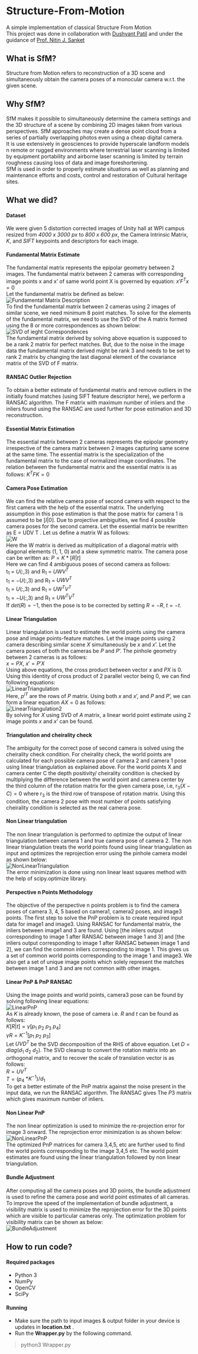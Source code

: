 # Structure-From-Motion
A simple implementation of classical Structure From Motion  
This project was done in collaboration with [Dushyant Patil](https://github.com/dushyant6) and under the guidance of [Prof. Nitin J. Sanket](https://nitinjsanket.github.io/index.html)

## What is SfM?
Structure from Motion refers to reconstruction of a 3D scene and simultaneously obtain the camera poses of a monocular camera w.r.t. the given scene.

## Why SfM?
SfM makes it possible to simultaneously determine the camera settings and the 3D structure of a scene by combining 2D images taken from various perspectives. SfM approaches may create a dense point cloud from a series of partially overlapping photos even using a cheap digital camera.   
It is use extensively in geosciences to provide hyperscale landform models n remote or rugged environments where terrestrial laser scanning is limited by equipment portability and airborne laser scanning is limited by terrain roughness causing loss of data and image foreshortening.  
SfM is used in order to properly estimate situations as well as planning and maintenance efforts and costs, control and restoration of Cultural heritage sites.

## What we did?
#### Dataset
We were given 5 distortion corrected images of Unity hall at WPI campus resized from *4000 x 3000 px* to *800 x 600 px*, the Camera Intrinsic Matrix, *K*, and *SIFT* keypoints and descriptors for each image.

#### Fundamental Matrix Estimate
The fundamental matrix represents the epipolar geometry between 2 images. The fundamental matrix between 2 cameras with corresponding image points x and x’ of same world point X is governed by equation:  $x'F^Tx = 0$  
Let the fundamental matrix be defined as below:  
![Fundamental Matrix Description](Assets/Images/FundamentalMatrix.png)  
To find the fundamental matrix between 2 cameras using 2 images of similar scene, we need minimum 8 point matches. To solve for the elements of the fundamental matrix, we need to use the SVD of the A matrix formed using the 8 or more correspondences as shown below:  
![SVD of ieght Correspondences](Assets/Images/EightCorrespondances.png)  
The fundamental matrix derived by solving above equation is supposed to be a rank 2 matrix for perfect matches. But, due to the noise in the image data the fundamental matrix derived might be rank 3 and needs to be set to rank 2 matrix by changing the last diagonal element of the covariance matrix of the SVD of F matrix.  

#### RANSAC Outlier Rejection
To obtain a better estimate of fundamental matrix and remove outliers in the initially found matches (using SIFT feature descriptor here), we perform a RANSAC algorithm. The F matrix with maximum number of inliers and the inliers found using the RANSAC are used further for pose estimation and 3D reconstruction.  

#### Essential Matrix Estimation
The essential matrix between 2 cameras represents the epipolar geometry irrespective of the camera matrix between 2 images capturing same scene at the same time. The essential matrix is the specialization of the fundamental matrix to the case of normalized image coordinates. The relation between the fundamental matrix and the essential matrix is as follows: $K^TFK = 0$  

#### Camera Pose Estimation
We can find the relative camera pose of second camera with respect to the first camera with the help of the essential matrix. The underlying assumption in this pose estimation is that the pose matrix for camera 1 is assumed to be $[I | 0]$. Due to projective ambiguities, we find 4 possible camera poses for the second camera. Let the essential matrix be rewritten as E = UDV T . Let us define a matrix W as follows:  
![W](Assets/Images/W.png)  
Here the W matrix is derived as multiplication of a diagonal matrix with diagonal elements (1, 1, 0) and a skew symmetric matrix. The camera pose can be written as: $P = K*[R | t]$  
Here we can find 4 ambiguous poses of second camera as follows:  
t<sub>1</sub> = $U(:,3)$ and R<sub>1</sub> = $UWV^T$  
t<sub>1</sub> = $-U(:,3)$ and R<sub>1</sub> = $UWV^T$  
t<sub>1</sub> = $U(:,3)$ and R<sub>1</sub> = $UW^TV^T$  
t<sub>1</sub> = $-U(:,3)$ and R<sub>1</sub> = $UW^TV^T$  
If $det(R) = -1$, then the pose is to be corrected by setting $R = -R$, $t = -t$.  

#### Linear Triangulation
Linear triangulation is used to estimate the world points using the camera pose and image points-feature matches. Let the image points using 2 camera describing similar scene $X$ simultaneously be $x$ and $x’$. Let the camera poses of both the cameras be $P$ and $P’$. The pinhole geometry between 2 cameras is as follows:  
$x = PX$, $x' = P'X$  
Using above equations, the cross product between vector $x$ and $PX$ is 0. Using this identity of cross product of 2 parallel vector being 0, we can find following equations:  
![LinearTriangulation](Assets/Images/LinearTriangulation.png)  
Here, $p^{iT}$ are the rows of $P$ matrix. Using both $x$ and $x’$, and $P$ and $P’$, we can form a linear equation $AX = 0$ as follows:  
![LinearTriangulation2](Assets/Images/LinearTriangulation2.png)  
By solving for $X$ using SVD of $A$ matrix, a linear world point estimate using 2 image points $x$ and $x’$ can be found.  

#### Triangulation and cheirality check
The ambiguity for the correct pose of second camera is solved using the cheirality check condition. For cheirality check, the world points are calculated for each possible camera pose of camera 2 and camera 1 pose using linear triangulation as explained above. For the world points X and camera center C the depth positivity/ cheirality condition is checked by multiplying the difference between the world point and camera center by the third column of the rotation matrix for the given camera pose, i.e, r<sub>3</sub>$(X - C) = 0$ where r<sub>3</sub> is the third row of transpose of rotation matrix. Using this condition, the camera 2 pose with most number of points satisfying cheirality condition is selected as the real camera pose.  

#### Non Linear triangulation
The non linear triangulation is performed to optimize the output of linear triangulation between camera 1 and true camera pose of camera 2. The non linear triangulation treats the world points found using linear triangulation as input and optimizes the reprojection error using the pinhole camera model as shown below:  
![NonLinearTriangulation](Assets/Images/NonLinearTriangulation.png)  
The error minimization is done using non linear least squares method with the help of scipy.optimize library.  

#### Perspective n Points Methodology
The objective of the perspective n points problem is to find the camera poses of camera 3, 4, 5 based on camera1, camera2 poses, and image3 points. The first step to solve the PnP problem is to create required input data for image1 and image3. Using RANSAC for fundamental matrix, the inliers between image1 and 3 are found. Using [the inliers output corresponding to image 1 after RANSAC between image 1 and 3] and [the inliers output corresponding to image 1 after RANSAC between image 1 and 2], we can find the common inliers corresponding to image 1. This gives us a set of common world points corresponding to the image 1 and image3. We also get a set of unique image points which solely represent the matches between image 1 and 3 and are not common with other images.  

#### Linear PnP & PnP RANSAC
Using the image points and world points, camera3 pose can be found by solving following linear equations:  
![LinearPnP](Assets/Images/LinearPnP.png)  
As $K$ is already known, the pose of camera i.e. $R$ and $t$ can be found as follows:  
$K[R|t] = γ [p$<sub>1</sub> $p$<sub>2</sub> $p$<sub>3</sub> $p$<sub>4</sub>$]$  
$γR = K^{-1} [p$<sub>1</sub> $p$<sub>2</sub> $p$<sub>3</sub>$]$  
Let $UVD^T$ be the SVD decomposition of the RHS of above equation. Let $D = diag(d$<sub>1</sub> $d$<sub>2</sub> $d$<sub>2</sub>$)$. The SVD cleanup to convert the rotation matrix into an orthogonal matrix, and to recover the scale of translation vector is as follows:  
$R = UV^T$  
$T = (p$<sub>4</sub> $*K^{-1}) / d$<sub>1</sub>  
To get a better estimate of the PnP matrix against the noise present in the input data, we run the RANSAC algorithm. The RANSAC gives The $P3$ matrix which gives maximum number of inliers.  

#### Non Linear PnP
The non linear optimization is used to minimize the re-projection error for image 3 onward. The reprojection error minimization is as shown below:  
![NonLinearPnP](Assets/Images/NonLinearPnP.png)  
The optimized PnP matrices for
camera 3,4,5, etc are further used to find the world points corresponding to the image 3,4,5 etc. The world point estimates are found using the linear triangulation followed by non linear triangulation.  

#### Bundle Adjustment
After computing all the camera poses and 3D points, the bundle adjustment is used to refine the camera pose and world point estimates of all cameras. To improve the speed of the implementation of bundle adjustment, a visibility matrix is used to minimize the reprojection error for the 3D points which are visible to particular cameras only. The optimization problem for visibility matrix can be shown as below:  
![BundleAdjustment](Assets/Images/BundleAdjustment.png)  

## How to run code?
#### Required packages
* Python 3
* NumPy  
* OpenCV  
* SciPy  

#### Running  
* Make sure the path to input images & output folder in your device is updates in __location.txt__ .  
* Run the __Wrapper.py__ by the following command.
> python3 Wrapper.py
